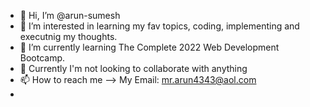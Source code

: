 - 👋 Hi, I’m @arun-sumesh
- 👀 I’m interested in learning my fav topics, coding, implementing and executnig my thoughts.
- 🌱 I’m currently learning The Complete 2022 Web Development Bootcamp.
- 💞️ Currently I'm not looking to collaborate with anything
- 📫 How to reach me --> My Email: mr.arun4343@aol.com
- 

<!---
arun-sumesh/arun-sumesh is a ✨ special ✨ repository because its `README.md` (this file) appears on your GitHub profile.
You can click the Preview link to take a look at your changes.
--->
